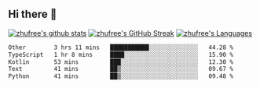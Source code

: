 ## Hi there 👋
[![zhufree's github stats](https://github-readme-stats.vercel.app/api?username=zhufree&show_icons=true&count_private=true)](https://github.com/anuraghazra/github-readme-stats)
[![zhufree's GitHub Streak](https://streak-stats.demolab.com/?user=zhufree)](https://git.io/streak-stats)
[![zhufree's Languages](https://github-readme-stats.vercel.app/api/top-langs/?username=zhufree&layout=compact&langs_count=10)](https://github.com/anuraghazra/github-readme-stats)
<!--START_SECTION:waka-->

```txt
Other        3 hrs 11 mins   ███████████░░░░░░░░░░░░░░   44.28 %
TypeScript   1 hr 8 mins     ████░░░░░░░░░░░░░░░░░░░░░   15.90 %
Kotlin       53 mins         ███░░░░░░░░░░░░░░░░░░░░░░   12.30 %
Text         41 mins         ██▒░░░░░░░░░░░░░░░░░░░░░░   09.67 %
Python       41 mins         ██▒░░░░░░░░░░░░░░░░░░░░░░   09.48 %
```

<!--END_SECTION:waka-->

<!--
**zhufree/zhufree** is a ✨ _special_ ✨ repository because its `README.md` (this file) appears on your GitHub profile.

Here are some ideas to get you started:

- 🔭 I’m currently working on ...
- 🌱 I’m currently learning ...
- 👯 I’m looking to collaborate on ...
- 🤔 I’m looking for help with ...
- 💬 Ask me about ...
- 📫 How to reach me: ...
- 😄 Pronouns: ...
- ⚡ Fun fact: ...
-->
